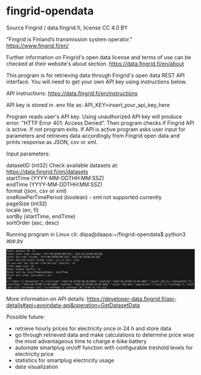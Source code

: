 # fingrid-opendata

Source Fingrid / data.fingrid.fi, license CC 4.0 BY

"Fingrid is Finland’s transmission system operator." https://www.fingrid.fi/en/

Further information on Fingrid's open data license and terms of use can be checked at their website's about section. https://data.fingrid.fi/en/about

This program is for retrieving data through Fingrid's open data REST API interface.
You will need to get your own API key using instructions below.

API instructions: https://data.fingrid.fi/en/instructions

API key is stored in .env file as: API_KEY=insert_your_api_key_here

Program reads user's API key. Using unauthorized API key will produce error: "HTTP Error 401: Access Denied".
Then program checks if Fingrid API is active. If not program exits.
If API is active program asks user input for parameters and retrieves data accordingly 
from Fingrid open data and prints response as JSON, csv or xml.

Input parameters:

datasetID (int32) Check available datasets at: https://data.fingrid.fi/en/datasets  
startTime (YYYY-MM-DDTHH:MM:SSZ)  
endTime (YYYY-MM-DDTHH:MM:SSZ)  
format (json, csv or xml)  
oneRowPerTimePeriod (boolean) - xml not supported currently  
pageSize (int32)  
locale (en, fi)  
sortBy (startTime, endTime)  
sortOrder (asc, desc)

Running program in Linux cli: diipa@daapa:~/fingrid-opendata$ python3 app.py

![run app](run-app.png?raw=true "Running app (python3 app.py)")

More information on API details: https://developer-data.fingrid.fi/api-details#api=avoindata-api&operation=GetDatasetData


Possible future:

- retrieve hourly prices for electricity once in 24 h and store data
- go through retrieved data and make calculations to determine price wise
  the most advantageous time to charge e-bike battery
- automate smartplug on/off function with configurable treshold levels for electricity price
- statistics for smartplug electricity usage
- data visualization

